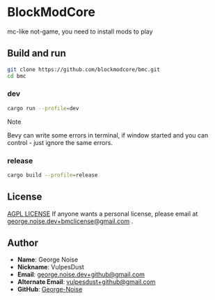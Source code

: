 # BlockModCore
mc-like not-game, you need to install mods to play


## Build and run

```bash
git clone https://github.com/blockmodcore/bmc.git
cd bmc
```

### dev
```bash
cargo run --profile=dev
```
> [!NOTE]
> Bevy can write some errors in terminal, if window started and you can control - just ignore the same errors.

### release
```bash
cargo build --profile=release
```

## License
[AGPL LICENSE](./LICENSE)
If anyone wants a personal license, please email at george.noise.dev+bmclicense@gmail.com .


## Author
- **Name**: George Noise
- **Nickname**: VulpesDust
- **Email**: george.noise.dev+github@gmail.com
- **Alternate Email**: vulpesdust+github@gmail.com
- **GitHub**: [George-Noise](https://github.com/George-Noise)
